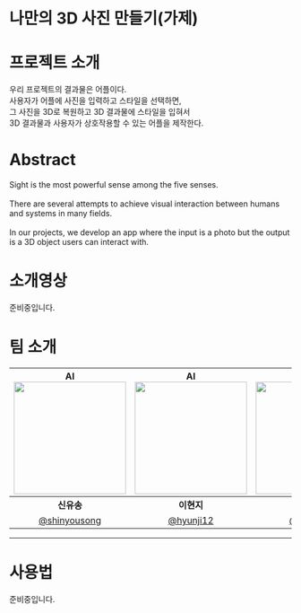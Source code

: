 # 나만의 3D 사진 만들기(가제)
  
  
  
# 프로젝트 소개  

우리 프로젝트의 결과물은 어플이다.  
사용자가 어플에 사진을 입력하고 스타일을 선택하면,  
그 사진을 3D로 복원하고 3D 결과물에 스타일을 입혀서  
3D 결과물과 사용자가 상호작용할 수 있는 어플을 제작한다.  
  
  
# Abstract  

Sight is the most powerful sense among the five senses. <br/><br/>
There are several attempts to achieve visual interaction between humans and systems in many fields. <br/><br/>
In our projects, we develop an app where the input is a photo but the output is a 3D object users can interact with.  
  
  
# 소개영상

준비중입니다.  
  
  
# 팀 소개  

| AI<img src="https://user-images.githubusercontent.com/60292150/229362408-d0f38744-db45-441f-bdac-236296a520d6.png" width="200" height="200"/> | AI<img src="https://user-images.githubusercontent.com/60292150/229362608-b4830839-6e89-4af8-a527-77412b8a3195.png" width="200" height="200"/> | iOS<img src="https://user-images.githubusercontent.com/60292150/229362438-c7191cc5-8670-468d-b0b9-2661489dc41f.png" width="200" height="200"/> | Backend<img src="https://user-images.githubusercontent.com/60292150/229362352-9fe23126-7ea8-42ca-83a6-c74f555ba475.png" width="200"  height="200" /> |
| :----------------------------------------------------------: | :----------------------------------------------------------: | :----------------------------------------------------------: | :----------------------------------------------------------: |
|                          **신유송**                          |                          **이현지**                          |                          **김민재**                          |                          **임중혁**                          |
|          [@shinyousong](https://github.com/shinyousong)          |           [@hyunji12](https://github.com/hyunji12)           |           [@ffalswo2](https://github.com/ffalswo2)            |         [@Angheng](https://github.com/Angheng)         |

---
  
  
# 사용법

준비중입니다.
